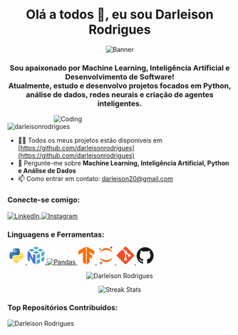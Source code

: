 <h1 align="center">Olá a todos 👋, eu sou Darleison Rodrigues</h1>

<div align="center">
  <!-- Banner: substitua o link abaixo pelo seu, se desejar -->
  <img src="https://github.com/darleisonrodrigues/darleisonrodrigues/blob/main/banner.png" alt="Banner">
</div>

<h3 align="center">
  Sou apaixonado por Machine Learning, Inteligência Artificial e Desenvolvimento de Software!<br>
  Atualmente, estudo e desenvolvo projetos focados em Python, análise de dados, redes neurais e criação de agentes inteligentes.
</h3>

<img align="right" alt="Coding" width="400" src="https://raw.githubusercontent.com/darleisonrodrigues/darleisonrodrigues/main/coding.gif">

<p align="left">
  <img src="https://komarev.com/ghpvc/?username=darleisonrodrigues&label=Visualizações%20do%20Perfil&color=0e75b6&style=flat" alt="darleisonrodrigues" />
</p>

- 👨‍💻 Todos os meus projetos estão disponíveis em [https://github.com/darleisonrodrigues](https://github.com/darleisonrodrigues)
- 💬 Pergunte-me sobre **Machine Learning, Inteligência Artificial, Python e Análise de Dados**
- 📫 Como entrar em contato: [darleison20@gmail.com](mailto:darleison20@gmail.com)

<h3 align="left">Conecte-se comigo:</h3>
<p align="left">
  <a href="https://www.linkedin.com/in/darleison-rodrigues-1b78b9145/" target="blank">
    <img align="center" src="https://raw.githubusercontent.com/rahuldkjain/github-profile-readme-generator/master/src/images/icons/Social/linked-in-alt.svg" alt="LinkedIn" height="30" width="40" />
  </a>
  <a href="https://www.instagram.com/darleisonrodrigues" target="blank">
    <img align="center" src="https://raw.githubusercontent.com/rahuldkjain/github-profile-readme-generator/master/src/images/icons/Social/instagram.svg" alt="Instagram" height="30" width="40" />
  </a>
</p>

<h3 align="left">Linguagens e Ferramentas:</h3>
<p align="left">
  <a href="https://www.python.org" target="_blank" rel="noreferrer">
    <img src="https://raw.githubusercontent.com/devicons/devicon/master/icons/python/python-original.svg" alt="Python" width="40" height="40"/>
  </a>
  <a href="https://numpy.org/" target="_blank" rel="noreferrer">
    <img src="https://raw.githubusercontent.com/devicons/devicon/master/icons/numpy/numpy-original.svg" alt="Numpy" width="40" height="40"/>
  </a>
  <a href="https://pandas.pydata.org/" target="_blank" rel="noreferrer">
    <img src="https://upload.wikimedia.org/wikipedia/commons/e/ed/Pandas_logo.svg" alt="Pandas" width="40" height="40"/>
  </a>
  <a href="https://www.tensorflow.org/" target="_blank" rel="noreferrer">
    <img src="https://raw.githubusercontent.com/devicons/devicon/master/icons/tensorflow/tensorflow-original.svg" alt="TensorFlow" width="40" height="40"/>
  </a>
  <a href="https://jupyter.org/" target="_blank" rel="noreferrer">
    <img src="https://raw.githubusercontent.com/devicons/devicon/master/icons/jupyter/jupyter-original.svg" alt="Jupyter" width="40" height="40"/>
  </a>
  <a href="https://git-scm.com/" target="_blank" rel="noreferrer">
    <img src="https://raw.githubusercontent.com/devicons/devicon/master/icons/git/git-original.svg" alt="Git" width="40" height="40"/>
  </a>
  <a href="https://github.com/" target="_blank" rel="noreferrer">
    <img src="https://raw.githubusercontent.com/devicons/devicon/master/icons/github/github-original.svg" alt="GitHub" width="40" height="40"/>
  </a>
</p>

<p align="center">
  <img src="https://github-readme-stats.vercel.app/api?username=darleisonrodrigues&show_icons=true&locale=pt-br" alt="Darleison Rodrigues" />
</p>

<p align="center">
  <img src="https://github-readme-streak-stats.herokuapp.com/?user=darleisonrodrigues" alt="Streak Stats" />
</p>

<h3 align="left">Top Repositórios Contribuídos:</h3>
<p>
  <img src="https://github-contributor-stats.vercel.app/api?username=darleisonrodrigues&limit=5&theme=flat&combine_all_yearly_contributions=true" alt="Darleison Rodrigues" />
</p>
